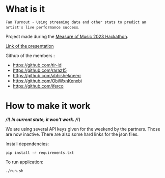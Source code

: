 # What is it

```Fan Turnout - Using streaming data and other stats to predict an artist's live performance success```.

Project made during the [Measure of Music 2023 Hackathon](https://measureofmusic.com/).

[Link of the presentation](https://www.youtube.com/watch?v=CiPflgE9H3w&ab_channel=MeasureofMusic)

Github of the members :
- https://github.com/tlr-id
- https://github.com/raraz15
- https://github.com/abhishekneerr
- https://github.com/ObiWxnKenxbi
- https://github.com/iferco

# How to make it work

***/!\ In current state, it won't work. /!\\***

We are using several API keys given for the weekend by the partners. Those are now inactive.
There are also some hard links for the json files.

Install dependencies:
```
pip install -r requirements.txt
```

To run application:

```
./run.sh
```
